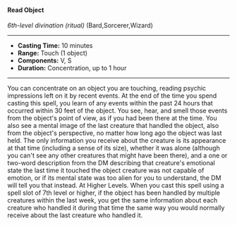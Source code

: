 #### Read Object
*6th-level divination* *(ritual)* (Bard,Sorcerer,Wizard)
___
- **Casting Time:** 10 minutes
- **Range:** Touch (1 object)
- **Components:** V, S
- **Duration:** Concentration, up to 1 hour
---
You can concentrate on an object you are touching,
reading psychic impressions left on it by recent
events. At the end of the time you spend casting
this spell, you learn of any events within the past 24
hours that occurred within 30 feet of the object. You
see, hear, and smell those events from the object's
point of view, as if you had been there at the time.
You also see a mental image of the last creature
that handled the object, also from the object's
perspective, no matter how long ago the object was
last held. The only information you receive about
the creature is its appearance at that time
(including a sense of its size), whether it was alone
(although you can't see any other creatures that
might have been there), and a one or two-word
description from the DM describing that creature's
emotional state the last time it touched the object
creature was not capable of emotion, or if its mental
state was too alien for you to understand, the DM
will tell you that instead.
At Higher Levels.  When you cast this spell using
a spell slot of 7th level or higher, if the object has
been handled by multiple creatures within the last
week, you get the same information about each
creature who handled it during that time the same
way you would normally receive about the last
creature who handled it.
